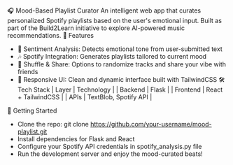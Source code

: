 🎧 Mood-Based Playlist Curator
An intelligent web app that curates personalized Spotify playlists based on the user's emotional input. Built as part of the Build2Learn initiative to explore AI-powered music recommendations.
🌟 Features
- 🧠 Sentiment Analysis: Detects emotional tone from user-submitted text
- 🎶 Spotify Integration: Generates playlists tailored to current mood
- 🔄 Shuffle & Share: Options to randomize tracks and share your vibe with friends
- 🎨 Responsive UI: Clean and dynamic interface built with TailwindCSS
🛠️ Tech Stack
| Layer | Technology | 
| Backend | Flask | 
| Frontend | React + TailwindCSS | 
| APIs | TextBlob, Spotify API | 


🚀 Getting Started
- Clone the repo:
git clone https://github.com/your-username/mood-playlist.git
- Install dependencies for Flask and React
- Configure your Spotify API credentials in spotify_analysis.py file
- Run the development server and enjoy the mood-curated beats!

